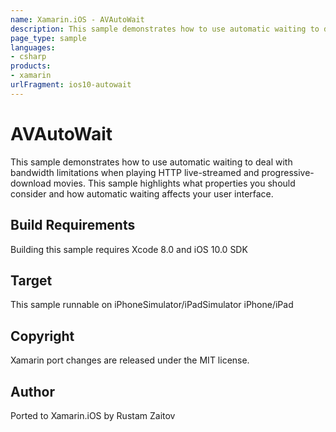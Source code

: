```yaml
---
name: Xamarin.iOS - AVAutoWait
description: This sample demonstrates how to use automatic waiting to deal with bandwidth limitations when playing HTTP live-streamed and progressive-download...
page_type: sample
languages:
- csharp
products:
- xamarin
urlFragment: ios10-autowait
---
```

# AVAutoWait

This sample demonstrates how to use automatic waiting to deal with bandwidth limitations when playing HTTP live-streamed and progressive-download movies. This sample highlights what properties you should consider and how automatic waiting affects your user interface.

## Build Requirements

Building this sample requires Xcode 8.0 and iOS 10.0 SDK

## Target

This sample runnable on iPhoneSimulator/iPadSimulator iPhone/iPad

## Copyright

Xamarin port changes are released under the MIT license.

## Author

Ported to Xamarin.iOS by Rustam Zaitov
